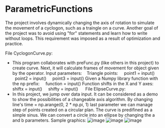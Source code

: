 # ParametricFunctions

The project involves dynamically changing the axis of rotation to simulate the movement of a cyclogon, such as a traingle on a curve. Another goal of the project was to avoid using "for" statements and learn how to write without loops. This requirement was imposed as a result of optimization and practice.

File CyclogonCurve.py:
- This program collaborates with preFunc.py (like others in this project) to create curve. Next, it will calculate frames of movement for object given by the operator. Input parameters: 
  Triangle points:
    point1 = input() 
    point2 = input()
    point3 = input()
Given a Numpy library function with the np prefix:
    function = input()
Function shifts in the X and Y axes:
    shiftx = input()
    shifty = input()
    
File ElipseCurve.py:
- In this project, we jump over data input. It can be considered as a demo to show the possibilities of a changeable axis algorithm. By changing line's
time = np.arange(0, 2 * np.pi, 1) last parameter we can manage step of points created on a circular plan. The curve is predifined as a simple sinus. We can convert a circle into an ellipse by changing the a and b parameters. Sample graphics:
![image](https://user-images.githubusercontent.com/83645103/211212284-a78e6caf-e432-4c03-a8f6-2757201f7f04.png)
![image](https://user-images.githubusercontent.com/83645103/211212312-15124f62-97a1-48a0-854e-aa82bb463696.png)
![image](https://user-images.githubusercontent.com/83645103/211212358-b83d2d8a-ed77-4ee0-a19b-ac6c47254388.png)
